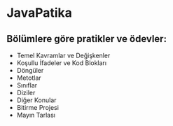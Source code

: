# JavaPatika 
## Bölümlere göre pratikler ve ödevler:
* Temel Kavramlar ve Değişkenler
* Koşullu İfadeler ve Kod Blokları
* Döngüler
* Metotlar
* Sınıflar
* Diziler
* Diğer Konular
* Bitirme Projesi
* Mayın Tarlası
  

